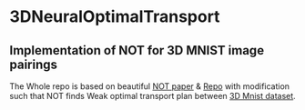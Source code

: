 # 3DNeuralOptimalTransport
## Implementation of NOT for 3D MNIST image pairings
The Whole repo is based on beautiful [NOT paper](https://openreview.net/forum?id=d8CBRlWNkqH) & [Repo](https://github.com/iamalexkorotin/NeuralOptimalTransport) with modification such that NOT finds Weak optimal transport plan between [3D Mnist dataset](https://openreview.net/forum?id=d8CBRlWNkqH).
